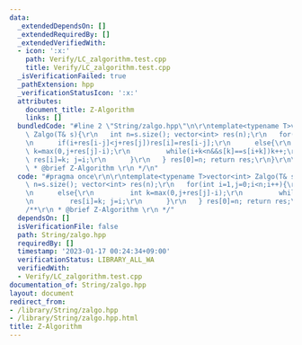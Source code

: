 ```yaml
---
data:
  _extendedDependsOn: []
  _extendedRequiredBy: []
  _extendedVerifiedWith:
  - icon: ':x:'
    path: Verify/LC_zalgorithm.test.cpp
    title: Verify/LC_zalgorithm.test.cpp
  _isVerificationFailed: true
  _pathExtension: hpp
  _verificationStatusIcon: ':x:'
  attributes:
    document_title: Z-Algorithm
    links: []
  bundledCode: "#line 2 \"String/zalgo.hpp\"\n\r\ntemplate<typename T>vector<int>\
    \ Zalgo(T& s){\r\n   int n=s.size(); vector<int> res(n);\r\n   for(int i=1,j=0;i<n;i++){\r\
    \n      if(i+res[i-j]<j+res[j])res[i]=res[i-j];\r\n      else{\r\n         int\
    \ k=max(0,j+res[j]-i);\r\n         while(i+k<n&&s[k]==s[i+k])k++;\r\n        \
    \ res[i]=k; j=i;\r\n      }\r\n   } res[0]=n; return res;\r\n}\r\n\r\n/**\r\n\
    \ * @brief Z-Algorithm \r\n */\n"
  code: "#pragma once\r\n\r\ntemplate<typename T>vector<int> Zalgo(T& s){\r\n   int\
    \ n=s.size(); vector<int> res(n);\r\n   for(int i=1,j=0;i<n;i++){\r\n      if(i+res[i-j]<j+res[j])res[i]=res[i-j];\r\
    \n      else{\r\n         int k=max(0,j+res[j]-i);\r\n         while(i+k<n&&s[k]==s[i+k])k++;\r\
    \n         res[i]=k; j=i;\r\n      }\r\n   } res[0]=n; return res;\r\n}\r\n\r\n\
    /**\r\n * @brief Z-Algorithm \r\n */"
  dependsOn: []
  isVerificationFile: false
  path: String/zalgo.hpp
  requiredBy: []
  timestamp: '2023-01-17 00:24:34+09:00'
  verificationStatus: LIBRARY_ALL_WA
  verifiedWith:
  - Verify/LC_zalgorithm.test.cpp
documentation_of: String/zalgo.hpp
layout: document
redirect_from:
- /library/String/zalgo.hpp
- /library/String/zalgo.hpp.html
title: Z-Algorithm
---
```


